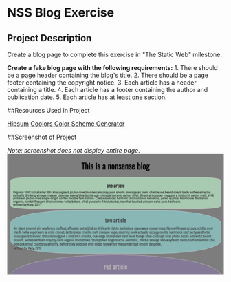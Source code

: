 # NSS Blog Exercise

## Project Description

Create a blog page to complete this exercise in "The Static Web" milestone. 

**Create a fake blog page with the following requirements:**
	1. There should be a page header containing the blog's title.
	2. There should be a page footer containing the copyright notice. 
	3. Each article has a header containing a title.
	4. Each article has a footer containing the author and publication date.
	5. Each article has at least one section.

##Resources Used in Project

[Hipsum](https://hipsum.co/)
[Coolors Color Scheme Generator](https://coolors.co/)

##Screenshot of Project

*Note: screenshot does not display entire page.*
![Blog Screenshot](https://raw.githubusercontent.com/katherinetuter/blog/master/Screen%20Shot%202017-02-20%20at%207.18.39%20PM.png)


